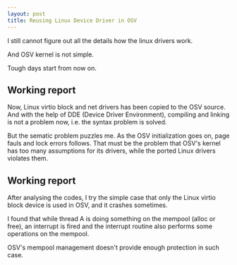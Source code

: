 ```yaml
---
layout: post
title: Reusing Linux Device Driver in OSV
---
```


I still cannot figure out all the details how the linux drivers work.

And OSV kernel is not simple.

Tough days start from now on.

## Working report ##

Now, Linux virtio block and net drivers has been copied to the OSV source. And with the help of DDE (Device Driver Environment), compiling and linking is not a problem now, i.e. the syntax problem is solved.

But the sematic problem puzzles me. As the OSV initialization goes on, page fauls and lock errors follows. That must be the problem that OSV's kernel has too many assumptions for its drivers, while the ported Linux drivers violates them.  


## Working report ##

After analysing the codes, I try the simple case that only the Linux virtio block device is used in OSV, and it crashes sometimes.

I found that while thread A is doing something on the mempool (alloc or free), an interrupt is fired and the interrupt routine also performs some operations on the mempool.

OSV's mempool management doesn't provide enough protection in such case.
